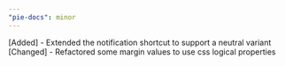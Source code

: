 ```yaml
---
"pie-docs": minor
---
```


[Added] - Extended the notification shortcut to support a neutral variant
[Changed] - Refactored some margin values to use css logical properties 
